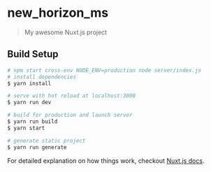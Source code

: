 # new_horizon_ms

> My awesome Nuxt.js project

## Build Setup

``` bash
# npm start cross-env NODE_ENV=production node server/index.js
# install dependencies
$ yarn install

# serve with hot reload at localhost:3000
$ yarn run dev

# build for production and launch server
$ yarn run build
$ yarn start

# generate static project
$ yarn run generate
```

For detailed explanation on how things work, checkout [Nuxt.js docs](https://nuxtjs.org).
